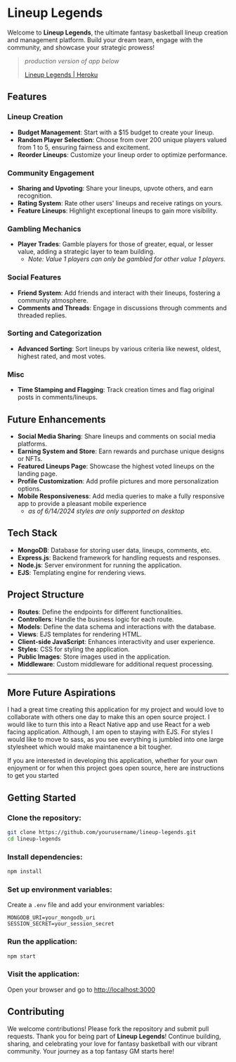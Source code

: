 # Lineup Legends

Welcome to **Lineup Legends**, the ultimate fantasy basketball lineup creation and management platform. Build your dream team, engage with the community, and showcase your strategic prowess!

> *production version of app below*
> 
> [Lineup Legends | Heroku](https://lineup-legends-5bdbc4813272.herokuapp.com/)


## Features

### Lineup Creation
- **Budget Management**: Start with a $15 budget to create your lineup.
- **Random Player Selection**: Choose from over 200 unique players valued from 1 to 5, ensuring fairness and excitement.
- **Reorder Lineups**: Customize your lineup order to optimize performance.

### Community Engagement
- **Sharing and Upvoting**: Share your lineups, upvote others, and earn recognition.
- **Rating System**: Rate other users' lineups and receive ratings on yours.
- **Feature Lineups**: Highlight exceptional lineups to gain more visibility.

### Gambling Mechanics
- **Player Trades**: Gamble players for those of greater, equal, or lesser value, adding a strategic layer to team building.
  - *Note: Value 1 players can only be gambled for other value 1 players.*

### Social Features
- **Friend System**: Add friends and interact with their lineups, fostering a community atmosphere.
- **Comments and Threads**: Engage in discussions through comments and threaded replies.

### Sorting and Categorization
- **Advanced Sorting**: Sort lineups by various criteria like newest, oldest, highest rated, and most votes.

### Misc
- **Time Stamping and Flagging**: Track creation times and flag original posts in comments/lineups.

## Future Enhancements
- **Social Media Sharing**: Share lineups and comments on social media platforms.
- **Earning System and Store**: Earn rewards and purchase unique designs or NFTs.
- **Featured Lineups Page**: Showcase the highest voted lineups on the landing page.
- **Profile Customization**: Add profile pictures and more personalization options.
- **Mobile Responsiveness**: Add media queries to make a fully responsive app to provide a pleasant mobile experience 
  - *as of 6/14/2024 styles are only supported on desktop*




## Tech Stack
- **MongoDB**: Database for storing user data, lineups, comments, etc.
- **Express.js**: Backend framework for handling requests and responses.
- **Node.js**: Server environment for running the application.
- **EJS**: Templating engine for rendering views.

## Project Structure
- **Routes**: Define the endpoints for different functionalities.
- **Controllers**: Handle the business logic for each route.
- **Models**: Define the data schema and interactions with the database.
- **Views**: EJS templates for rendering HTML.
- **Client-side JavaScript**: Enhances interactivity and user experience.
- **Styles**: CSS for styling the application.
- **Public Images**: Store images used in the application.
- **Middleware**: Custom middleware for additional request processing.

---

## More Future Aspirations
I had a great time creating this application for my project and would love to collaborate with others one day to make this an open source project. I would like to turn this into a React Native app and use React for a web facing application. Although, I am open to staying with EJS. For styles I would like to move to sass, as you see everything is jumbled into one large stylesheet which would make maintanence a bit tougher. 

If you are interested in developing this application, whether for your own enjoyment or for when this project goes open source, here are instructions to get you started 


## Getting Started

### Clone the repository:

```bash
git clone https://github.com/yourusername/lineup-legends.git
cd lineup-legends
```

### Install dependencies:

```bash
npm install
```

### Set up environment variables:
Create a `.env` file and add your environment variables:

```env
MONGODB_URI=your_mongodb_uri
SESSION_SECRET=your_session_secret
```

### Run the application:

```bash
npm start
```

### Visit the application:
Open your browser and go to [http://localhost:3000](http://localhost:3000)

## Contributing

We welcome contributions! Please fork the repository and submit pull requests.
Thank you for being part of **Lineup Legends**! Continue building, sharing, and celebrating your love for fantasy basketball with our vibrant community. Your journey as a top fantasy GM starts here!